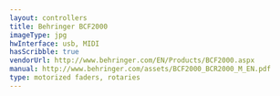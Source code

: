 ```yaml
---
layout: controllers
title: Behringer BCF2000
imageType: jpg
hwInterface: usb, MIDI
hasScribble: true
vendorUrl: http://www.behringer.com/EN/Products/BCF2000.aspx
manual: http://www.behringer.com/assets/BCF2000_BCR2000_M_EN.pdf
type: motorized faders, rotaries
---
```


